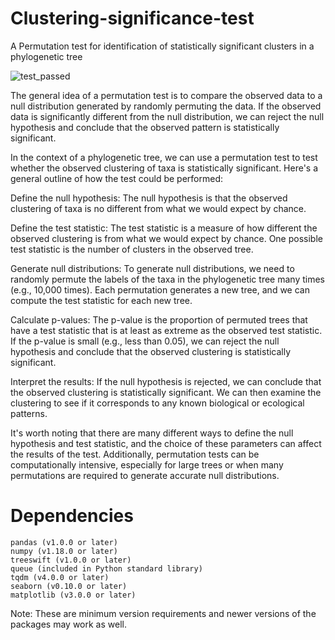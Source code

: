 # Clustering-significance-test

A Permutation test for identification of statistically significant clusters in a phylogenetic tree

![test_passed](https://user-images.githubusercontent.com/34155351/227522244-899e2f2c-4913-464f-91cc-48f4653aafd1.png)

The general idea of a permutation test is to compare the observed data to a null distribution generated by randomly permuting the data. If the observed data is significantly different from the null distribution, we can reject the null hypothesis and conclude that the observed pattern is statistically significant.

In the context of a phylogenetic tree, we can use a permutation test to test whether the observed clustering of taxa is statistically significant. Here's a general outline of how the test could be performed:

Define the null hypothesis: The null hypothesis is that the observed clustering of taxa is no different from what we would expect by chance.

Define the test statistic: The test statistic is a measure of how different the observed clustering is from what we would expect by chance. One possible test statistic is the number of clusters in the observed tree.

Generate null distributions: To generate null distributions, we need to randomly permute the labels of the taxa in the phylogenetic tree many times (e.g., 10,000 times). Each permutation generates a new tree, and we can compute the test statistic for each new tree.



Calculate p-values: The p-value is the proportion of permuted trees that have a test statistic that is at least as extreme as the observed test statistic. If the p-value is small (e.g., less than 0.05), we can reject the null hypothesis and conclude that the observed clustering is statistically significant.

Interpret the results: If the null hypothesis is rejected, we can conclude that the observed clustering is statistically significant. We can then examine the clustering to see if it corresponds to any known biological or ecological patterns.

It's worth noting that there are many different ways to define the null hypothesis and test statistic, and the choice of these parameters can affect the results of the test. Additionally, permutation tests can be computationally intensive, especially for large trees or when many permutations are required to generate accurate null distributions.


# Dependencies
```
pandas (v1.0.0 or later)
numpy (v1.18.0 or later)
treeswift (v1.0.0 or later)
queue (included in Python standard library)
tqdm (v4.0.0 or later)
seaborn (v0.10.0 or later)
matplotlib (v3.0.0 or later)

```
Note: These are minimum version requirements and newer versions of the packages may work as well.

